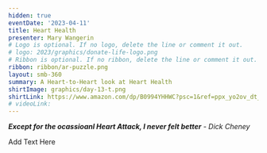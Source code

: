```yaml
---
hidden: true
eventDate: '2023-04-11'
title: Heart Health
presenter: Mary Wangerin
# Logo is optional. If no logo, delete the line or comment it out.
# logo: 2023/graphics/donate-life-logo.png
# Ribbon is optional. If no ribbon, delete the line or comment it out.
ribbon: ribbon/ar-puzzle.png
layout: smb-360
summary: A Heart-to-Heart look at Heart Health
shirtImage: graphics/day-13-t.png
shirtLink: https://www.amazon.com/dp/B0994YHHWC?psc=1&ref=ppx_yo2ov_dt_b_product_details&customId=B07537S1YY
# videoLink:
---
```

***Except for the ocassioanl Heart Attack, I never felt better*** *- Dick Cheney*

Add Text Here
